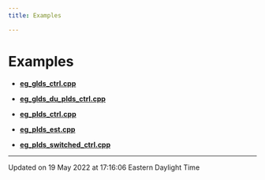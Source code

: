 ```yaml
---
title: Examples

---
```


# Examples







- **[eg_glds_ctrl.cpp](/lds-ctrl-est/docs/api/examples/eg_glds_ctrl_8cpp-example/#example-eg-glds-ctrl.cpp)** 





- **[eg_glds_du_plds_ctrl.cpp](/lds-ctrl-est/docs/api/examples/eg_glds_du_plds_ctrl_8cpp-example/#example-eg-glds-du-plds-ctrl.cpp)** 





- **[eg_plds_ctrl.cpp](/lds-ctrl-est/docs/api/examples/eg_plds_ctrl_8cpp-example/#example-eg-plds-ctrl.cpp)** 





- **[eg_plds_est.cpp](/lds-ctrl-est/docs/api/examples/eg_plds_est_8cpp-example/#example-eg-plds-est.cpp)** 





- **[eg_plds_switched_ctrl.cpp](/lds-ctrl-est/docs/api/examples/eg_plds_switched_ctrl_8cpp-example/#example-eg-plds-switched-ctrl.cpp)** 





-------------------------------

Updated on 19 May 2022 at 17:16:06 Eastern Daylight Time
